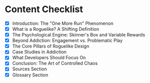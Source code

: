 # Content Checklist

- [x] Introduction: The "One More Run" Phenomenon
- [x] What is a Roguelike? A Shifting Definition
- [x] The Psychological Engine: Skinner's Box and Variable Rewards
- [x] Beyond Addiction: Engagement vs. Problematic Play
- [x] The Core Pillars of Roguelike Design
- [x] Case Studies in Addiction
- [x] What Developers Should Focus On
- [x] Conclusion: The Art of Controlled Chaos
- [x] Sources Section
- [x] Glossary Section 